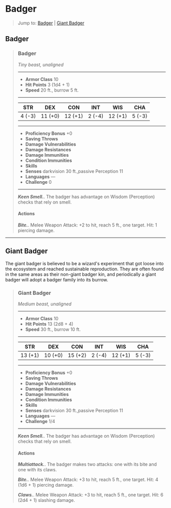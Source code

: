 # Badger


> Jump to: [Badger](#badger-1) | [Giant Badger]()

## Badger

>### Badger
>*Tiny beast, unaligned*
>___
>- **Armor Class** 10
>- **Hit Points** 3 (1d4 + 1)
>- **Speed** 20 ft., burrow 5 ft.
>___
>|**STR**|**DEX**|**CON**|**INT**|**WIS**|**CHA**|
>|:---:|:---:|:---:|:---:|:---:|:---:|
>|4 (-3)|11 (+0)|12 (+1)|2 (-4)|12 (+1)|5 (-3)|
>
>___
>- **Proficiency Bonus** +0
>- **Saving Throws** 
>- **Damage Vulnerabilities** 
>- **Damage Resistances** 
>- **Damage Immunities** 
>- **Condition Immunities** 
>- **Skills** 
>- **Senses** darkvision 30 ft.,passive Perception 11
>- **Languages** —
>- **Challenge** 0
>___
>***Keen Smell.***. The badger has advantage on Wisdom (Perception) checks that rely on smell.
>
>#### Actions
>***Bite.***. Melee Weapon Attack: +2 to hit, reach 5 ft., one target. Hit: 1 piercing damage.
>

---

## Giant Badger
The giant badger is believed to be a wizard's experiment that got loose into the ecosystem and reached sustainable reproduction. They are often found in the same areas as their non-giant badger kin, and periodically a giant badger will adopt a badger family into its burrow.

>### Giant Badger
>*Medium beast, unaligned*
>___
>- **Armor Class** 10
>- **Hit Points** 13 (2d8 + 4)
>- **Speed** 30 ft., burrow 10 ft.
>___
>|**STR**|**DEX**|**CON**|**INT**|**WIS**|**CHA**|
>|:---:|:---:|:---:|:---:|:---:|:---:|
>|13 (+1)|10 (+0)|15 (+2)|2 (-4)|12 (+1)|5 (-3)|
>
>___
>- **Proficiency Bonus** +0
>- **Saving Throws** 
>- **Damage Vulnerabilities** 
>- **Damage Resistances** 
>- **Damage Immunities** 
>- **Condition Immunities** 
>- **Skills** 
>- **Senses** darkvision 30 ft.,passive Perception 11
>- **Languages** —
>- **Challenge** 1/4
>___
>***Keen Smell.***. The badger has advantage on Wisdom (Perception) checks that rely on smell.
>
>#### Actions
>***Multiattack.***. The badger makes two attacks: one with its bite and one with its claws.
>
>***Bite.***. Melee Weapon Attack: +3 to hit, reach 5 ft., one target. Hit: 4 (1d6 + 1) piercing damage.
>
>***Claws.***. Melee Weapon Attack: +3 to hit, reach 5 ft., one target. Hit: 6 (2d4 + 1) slashing damage.
>
